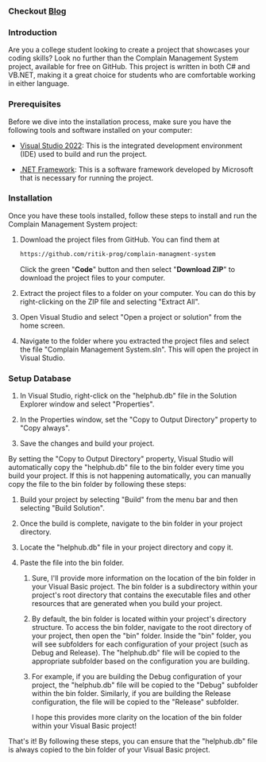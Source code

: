 ### Checkout [Blog](https://blog.ritikmakhija.tech/perfect-college-project)

### Introduction

Are you a college student looking to create a project that showcases your coding skills? Look no further than the Complain Management System project, available for free on GitHub. This project is written in both C# and VB.NET, making it a great choice for students who are comfortable working in either language.

### Prerequisites

Before we dive into the installation process, make sure you have the following tools and software installed on your computer:

* [Visual Studio 2022](https://visualstudio.microsoft.com/vs/): This is the integrated development environment (IDE) used to build and run the project.
    
* [.NET Framework](https://dotnet.microsoft.com/en-us/download/dotnet-framework): This is a software framework developed by Microsoft that is necessary for running the project.
    

### Installation

Once you have these tools installed, follow these steps to install and run the Complain Management System project:

1. Download the project files from GitHub. You can find them at
    
    ```bash
    https://github.com/ritik-prog/complain-managment-system
    ```
    
    Click the green "**Code**" button and then select "**Download ZIP**" to download the project files to your computer.
    
2. Extract the project files to a folder on your computer. You can do this by right-clicking on the ZIP file and selecting "Extract All".
    
3. Open Visual Studio and select "Open a project or solution" from the home screen.
    
4. Navigate to the folder where you extracted the project files and select the file "Complain Management System.sln". This will open the project in Visual Studio.
    

### Setup Database

1. In Visual Studio, right-click on the "helphub.db" file in the Solution Explorer window and select "Properties".
    
    
2. In the Properties window, set the "Copy to Output Directory" property to "Copy always".
    
    
3. Save the changes and build your project.
    

By setting the "Copy to Output Directory" property, Visual Studio will automatically copy the "helphub.db" file to the bin folder every time you build your project. If this is not happening automatically, you can manually copy the file to the bin folder by following these steps:

1. Build your project by selecting "Build" from the menu bar and then selecting "Build Solution".
    
2. Once the build is complete, navigate to the bin folder in your project directory.
    
3. Locate the "helphub.db" file in your project directory and copy it.
    
4. Paste the file into the bin folder.
    
    1. Sure, I'll provide more information on the location of the bin folder in your Visual Basic project. The bin folder is a subdirectory within your project's root directory that contains the executable files and other resources that are generated when you build your project.
        
    2. By default, the bin folder is located within your project's directory structure. To access the bin folder, navigate to the root directory of your project, then open the "bin" folder. Inside the "bin" folder, you will see subfolders for each configuration of your project (such as Debug and Release). The "helphub.db" file will be copied to the appropriate subfolder based on the configuration you are building.
        
    3. For example, if you are building the Debug configuration of your project, the "helphub.db" file will be copied to the "Debug" subfolder within the bin folder. Similarly, if you are building the Release configuration, the file will be copied to the "Release" subfolder.
        
        I hope this provides more clarity on the location of the bin folder within your Visual Basic project!
        

That's it! By following these steps, you can ensure that the "helphub.db" file is always copied to the bin folder of your Visual Basic project.
